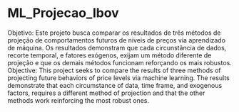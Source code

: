# ML_Projecao_Ibov
Objetivo: Este projeto busca comparar os resultados de três métodos de projeção de comportamentos futuros de níveis de preços via aprendizado de máquina. Os resultados demonstram que cada circunstância de dados, recorte temporal, e fatores exógenos, exijam um método diferente de projeção e que os demais métodos funcionam reforçando os mais robustos.  Objective: This project seeks to compare the results of three methods of projecting future behaviors of price levels via machine learning. The results demonstrate that each circumstance of data, time frame, and exogenous factors, requires a different method of projection and that the other methods work reinforcing the most robust ones.
